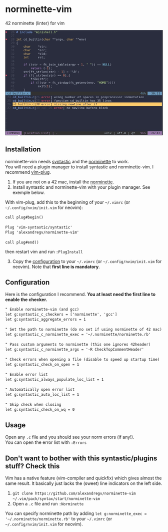 # norminette-vim

42 norminette (linter) for vim

![Screenshot](screenshot.jpg)

## Installation

norminette-vim needs [syntastic](https://github.com/vim-syntastic/syntastic) and the [norminette](https://github.com/42Paris/norminette) to work.  
You will need a plugin manager to install syntastic and norminette-vim. I recommend [vim-plug](https://github.com/junegunn/vim-plug).  

1. If you are not on a 42 mac, install the [norminette](https://github.com/42Paris/norminette#installing-instructions).
2. Install syntastic and norminette-vim with your plugin manager. See exemple below.

With vim-plug, add this to the beginning of your `~/.vimrc` (or `~/.config/nvim/init.vim` for neovim):
```vim
call plug#begin()

Plug 'vim-syntastic/syntastic'
Plug 'alexandregv/norminette-vim'

call plug#end()
```
then restart vim and run `:PlugInstall`

3. Copy the [configuration](#configuration) to your `~/.vimrc` (or `~/.config/nvim/init.vim` for neovim). Note that **first line is mandatory**.

## Configuration

Here is the configuration I recommend. **You at least need the first line to enable the checker.**
```vim
" Enable norminette-vim (and gcc)
let g:syntastic_c_checkers = ['norminette', 'gcc']
let g:syntastic_aggregate_errors = 1

" Set the path to norminette (do no set if using norminette of 42 mac)
let g:syntastic_c_norminette_exec = '~/.norminette/norminette.rb'

" Pass custom arguments to norminette (this one ignores 42header)
let g:syntastic_c_norminette_args = '-R CheckTopCommentHeader'

" Check errors when opening a file (disable to speed up startup time)
let g:syntastic_check_on_open = 1

" Enable error list
let g:syntastic_always_populate_loc_list = 1

" Automatically open error list
let g:syntastic_auto_loc_list = 1

" Skip check when closing
let g:syntastic_check_on_wq = 0
```

## Usage

Open any `.c` file and you should see your norm errors (if any!).  
You can open the error list with `:Errors`

## Don't want to bother with this syntastic/plugins stuff? Check this

Vim has a native feature (vim-compiler and quickfix) which gives almost the same result. It basically just lacks the (sweet) line indicators on the left side.

1. `git clone https://github.com/alexandregv/norminette-vim ~/.vim/pack/syntax/start/norminette-vim`
2. Open a `.c` file and run `:Norminette`

You can specify norminette path by adding `let g:norminette_exec = '~/.norminette/norminette.rb'` to your `~/.vimrc` (or `~/.config/nvim/init.vim` for neovim).
